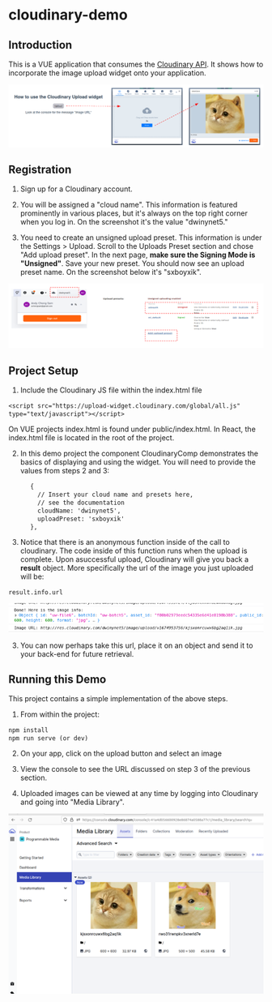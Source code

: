 # cloudinary-demo

## Introduction
This is a VUE application that consumes the [Cloudinary API](https://cloudinary.com). It shows how to incorporate the image upload widget onto your application.

![screenshot](https://raw.githubusercontent.com/achongsBiz/readme-files/master/cloudinary-demo/flow.png)

## Registration
1. Sign up for a Cloudinary account. 

2. You will be assigned a "cloud name". This information is featured prominently in various places, but it's always on the top right corner when you log in. On the screenshot it's the value "dwinynet5."

3. You need to create an unsigned upload preset. This information is under the Settings > Upload. Scroll to the Uploads Preset section and chose "Add upload preset". In the next page, **make sure the Signing Mode is "Unsigned"**. Save your new preset. You should now see an upload preset name. On the screenshot below it's "sxboyxik".

![screenshot](https://raw.githubusercontent.com/achongsBiz/readme-files/master/cloudinary-demo/setup.png)

## Project Setup
1. Include the Cloudinary JS file within the index.html file

```
<script src="https://upload-widget.cloudinary.com/global/all.js" type="text/javascript"></script>  
```

On VUE projects index.html is found under public/index.html. In React, the index.html file is located in the root of the project.

2. In this demo project the component CloudinaryComp demonstrates the basics of displaying and using the widget. You will need to provide the values from steps 2 and 3:

```
      {
        // Insert your cloud name and presets here, 
        // see the documentation
        cloudName: 'dwinynet5', 
        uploadPreset: 'sxboyxik'
      }, 
```


3. Notice that there is an anonymous function inside of the call to cloudinary. The code inside of this function runs when the upload is complete. Upon asuccessful upload, Cloudinary will give you back a **result** object. More specifically the url of the image you just uploaded will be:

```
result.info.url
```

![screenshot](https://raw.githubusercontent.com/achongsBiz/readme-files/master/cloudinary-demo/console.png)

3. You can now perhaps take this url, place it on an object and send it to your back-end for future retrieval.

## Running this Demo

This project contains a simple implementation of the above steps.

1. From within the project:
```
npm install
npm run serve (or dev)
```

2. On your app, click on the upload button and select an image

3. View the console to see the URL discussed on step 3 of the previous section.

4. Uploaded images can be viewed at any time by logging into Cloudinary and going into "Media Library".

![screenshot](https://raw.githubusercontent.com/achongsBiz/readme-files/master/cloudinary-demo/dashboard.png)